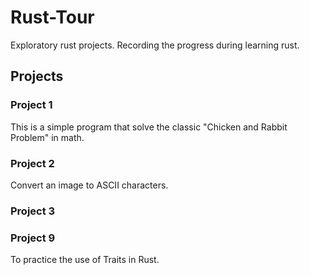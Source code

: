 # Rust-Tour
Exploratory rust projects. Recording the progress during learning rust.
## Projects
### Project 1
This is a simple program that solve the classic "Chicken and Rabbit Problem" in math.
### Project 2
Convert an image to ASCII characters.
### Project 3
### Project 9
To practice the use of Traits in Rust.